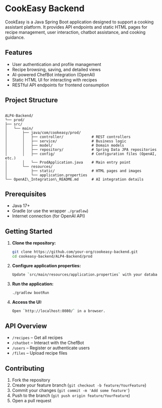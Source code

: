 # CookEasy Backend

CookEasy is a Java Spring Boot application designed to support a cooking assistant platform. It provides API endpoints and static HTML pages for recipe management, user interaction, chatbot assistance, and cooking guidance.

## Features

- User authentication and profile management
- Recipe browsing, saving, and detailed views
- AI-powered ChefBot integration (OpenAI)
- Static HTML UI for interacting with recipes
- RESTful API endpoints for frontend consumption

## Project Structure

```

ALP4-Backend/
└── prod/
├── src/
│   └── main/
│       ├── java/com/cookeasy/prod/
│       │   ├── controller/             # REST controllers
│       │   ├── service/                # Business logic
│       │   ├── model/                  # Domain models
│       │   ├── repository/             # Spring Data JPA repositories
│       │   ├── config/                 # Configuration files (OpenAI, etc.)
│       │   └── ProdApplication.java    # Main entry point
│       └── resources/
│           ├── static/                 # HTML pages and images
│           └── application.properties
└── OpenAI\_Integration\_README.md      # AI integration details

```

## Prerequisites

- Java 17+
- Gradle (or use the wrapper `./gradlew`)
- Internet connection (for OpenAI API)

## Getting Started

1. **Clone the repository:**
    ```bash
    git clone https://github.com/your-org/cookeasy-backend.git
    cd cookeasy-backend/ALP4-Backend/prod
    ```

2. **Configure application properties:**
    ```bash
    Update `src/main/resources/application.properties` with your database and OpenAI credentials.
    ```

3. **Run the application:**
    ```bash
    ./gradlew bootRun
    ```

4. **Access the UI:**
    ```bash
    Open `http://localhost:8080/` in a browser.
    ```

## API Overview

* `/recipes` – Get all recipes
* `/chatbot` – Interact with the ChefBot
* `/users` – Register or authenticate users
* `/files` – Upload recipe files

## Contributing

1. Fork the repository
2. Create your feature branch (`git checkout -b feature/YourFeature`)
3. Commit your changes (`git commit -m 'Add some feature'`)
4. Push to the branch (`git push origin feature/YourFeature`)
5. Open a pull request